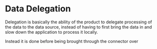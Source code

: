 # Data Delegation

Delegation is basically the ability of the product to delegate processing of the data to the data source, instead of having to first bring the data in and slow down the application to process it locally.

Instead it is done before being brought through the connector over

